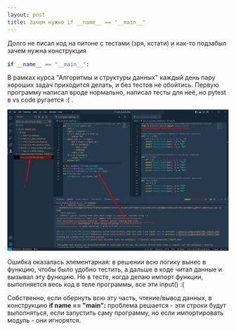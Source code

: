 ```yaml
---
layout: post
title: Зачем нужно if __name__ == "__main__"
---
```


Долго не писал код на питоне с тестами (зря, кстати) и как-то подзабыл зачем нужна конструкция 
```py
if __name__ == "__main__":
```
В рамках курса "Алгоритмы и структуры данных" каждый день пару хороших задач приходится делать, и без тестов не обойтись. Первую программу написал вроде нормально, написал тесты для неё, но pytest в vs code ругается :( .

![](/./images/2024-02-21-if-name-main.png)

Ошибка оказалась элементарная: в решении всю логику вынес в функцию, чтобы было удобно тестить, а дальше в коде читал данные и вызывал эту функцию. Но в тесте, когда делаю импорт функции, выполняется весь код в теле программы, все эти input() :(

Собственно, если обернуть всю эту часть, чтение/вывод данных, в конструкцию **if __name__ == "__main__":** проблема решается - эти строки будут выполняться, если запустить саму программу, но если импортировать модуль - они игнорятся.